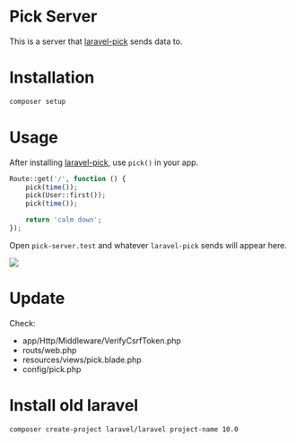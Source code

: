 # Pick Server

This is a server that [laravel-pick](https://github.com/pkboom/laravel-pick) sends data to.

# Installation

```sh
composer setup
```

# Usage

After installing [laravel-pick](https://github.com/pkboom/laravel-pick), use `pick()` in your app.

```php
Route::get('/', function () {
    pick(time());
    pick(User::first());
    pick(time());

    return 'calm down';
});
```

Open `pick-server.test` and whatever `laravel-pick` sends will appear here.

<img src="image2.png" />

# Update

Check:

-   app/Http/Middleware/VerifyCsrfToken.php
-   routs/web.php
-   resources/views/pick.blade.php
-   config/pick.php

# Install old laravel

```sh
composer create-project laravel/laravel project-name 10.0
```
